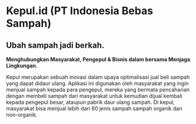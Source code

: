 # Kepul.id (PT Indonesia Bebas Sampah)

## Ubah sampah jadi berkah.

**Menghubungkan Masyarakat, Pengepul & Bisnis dalam bersama Menjaga Lingkungan.**

Kepul merupakan sebuah inovasi dalam upaya optimalisasi jual beli sampah yang dapat didaur ulang. Aplikasi ini digunakan oleh masyarakat yang ingin menjual sampah kepada para pengepul, mereka yang bermata pencaharian dengan membeli sampah dari masyarakat untuk kemudian dijual kembali kepada pengepul besar, ataupun pabrik daur ulang sampah. Di kepul, masyarakat bisa menjual lebih dari 60 jenis sampah sampah organik dan non-organik.

